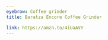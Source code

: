 ```yaml
---
eyebrow: Coffee grinder
title: Baratza Encore Coffee Grinder

link: https://amzn.to/4iUaAVY
---
```

